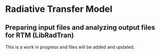# Radiative Transfer Model
## Preparing input files and analyzing output files for RTM (LibRadTran)

This is a work in progress and files will be added and updated.
